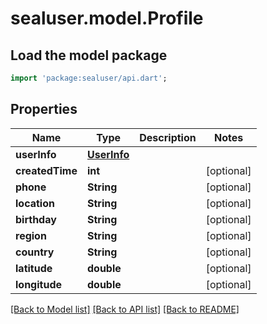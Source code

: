 # sealuser.model.Profile

## Load the model package
```dart
import 'package:sealuser/api.dart';
```

## Properties
Name | Type | Description | Notes
------------ | ------------- | ------------- | -------------
**userInfo** | [**UserInfo**](UserInfo.md) |  | 
**createdTime** | **int** |  | [optional] 
**phone** | **String** |  | [optional] 
**location** | **String** |  | [optional] 
**birthday** | **String** |  | [optional] 
**region** | **String** |  | [optional] 
**country** | **String** |  | [optional] 
**latitude** | **double** |  | [optional] 
**longitude** | **double** |  | [optional] 

[[Back to Model list]](../README.md#documentation-for-models) [[Back to API list]](../README.md#documentation-for-api-endpoints) [[Back to README]](../README.md)


